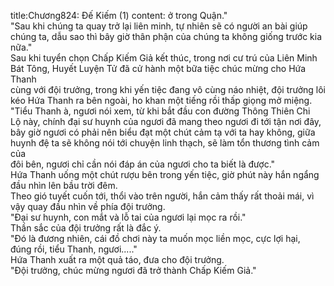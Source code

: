 title:Chương824: Đế Kiếm (1)
content:
ở trong Quận."<br>"Sau khi chúng ta quay trở lại liên minh, tự nhiên sẽ có người an bài giúp<br>chúng ta, dẫu sao thì bây giờ thân phận của chúng ta không giống trước kia<br>nữa."<br>Sau khi tuyển chọn Chấp Kiếm Giả kết thúc, trong nơi cư trú của Liên Minh<br>Bát Tông, Huyết Luyện Tử đã cử hành một bữa tiệc chúc mừng cho Hứa Thanh<br>cùng với đội trưởng, trong khi yến tiệc đang vô cùng náo nhiệt, đội trưởng lôi<br>kéo Hứa Thanh ra bên ngoài, ho khan một tiếng rồi thấp giọng mở miệng.<br>"Tiểu Thanh à, ngươi nói xem, từ khi bắt đầu con đường Thông Thiên Chi<br>Lộ này, chính đại sư huynh của ngươi đã mang theo ngươi đi tới tận nơi đây,<br>bây giờ ngươi có phải nên biểu đạt một chút cảm tạ với ta hay không, giữa<br>huynh đệ ta sẽ không nói tới chuyện linh thạch, sẽ làm tổn thương tình cảm của<br>đôi bên, ngươi chỉ cần nói đáp án của ngươi cho ta biết là được."<br>Hứa Thanh uống một chút rượu bên trong yến tiệc, giờ phút này hắn ngẩng<br>đầu nhìn lên bầu trời đêm.<br>Theo gió tuyết cuốn tới, thổi vào trên người, hắn cảm thấy rất thoải mái, vì<br>vậy quay đầu nhìn về phía đội trưởng.<br>"Đại sư huynh, con mắt và lỗ tai của ngươi lại mọc ra rồi."<br>Thần sắc của đội trưởng rất là đắc ý.<br>"Đó là đương nhiên, cái đồ chơi này ta muốn mọc liền mọc, cực lợi hại,<br>đúng rồi, tiểu Thanh, ngươi....."<br>Hứa Thanh xuất ra một quả táo, đưa cho đội trưởng.<br>"Đội trưởng, chúc mừng ngươi đã trở thành Chấp Kiếm Giả."